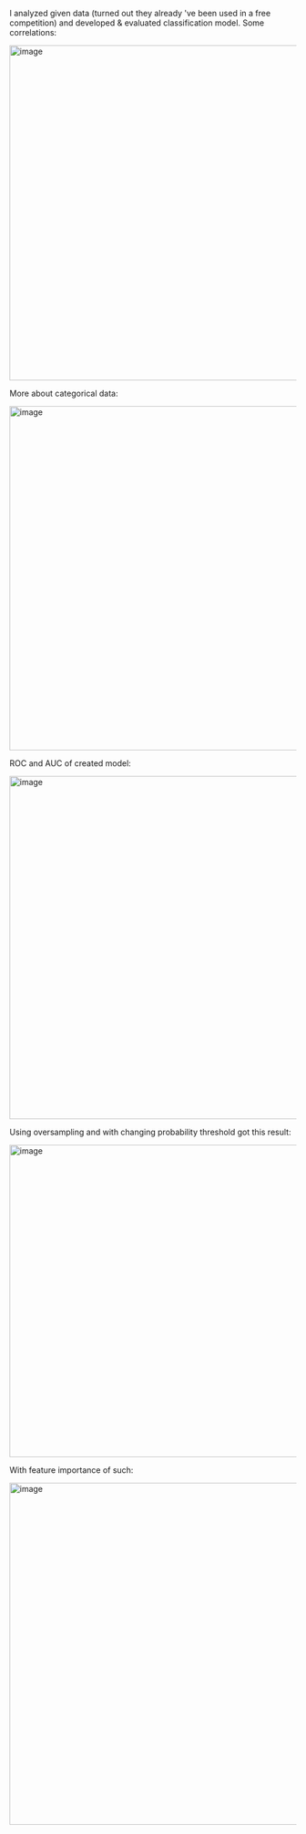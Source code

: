 I analyzed given data (turned out they already 've been used in a free competition) and developed & evaluated classification model.
Some correlations:

<img width="588" alt="image" src="https://github.com/a125x/ML-System-Design/assets/91656458/e296c577-72fe-46ca-9cf3-be365512c38e">

More about categorical data: 

<img width="604" alt="image" src="https://github.com/a125x/ML-System-Design/assets/91656458/d847e20a-0bf3-4641-b0f6-2889d9732c03">

ROC and AUC of created model:

<img width="602" alt="image" src="https://github.com/a125x/ML-System-Design/assets/91656458/d72dbe2b-0105-471f-a88f-3e14912b0ea5">


Using oversampling and with changing probability threshold got this result:

<img width="548" alt="image" src="https://github.com/a125x/ML-System-Design/assets/91656458/da39ba7f-7a74-4f1c-897b-1d0242b473c6">

With feature importance of such:

<img width="600" alt="image" src="https://github.com/a125x/ML-System-Design/assets/91656458/a7f54d81-e1c7-4396-867a-2a1db24f3292">
